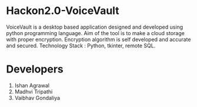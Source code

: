 # Hackon2.0-VoiceVault
VoiceVault is a desktop based application designed and developed using python programming language. Aim of the tool is to make a cloud storage with proper encryption.  Encryption algorithm is self developed and accurate and secured. Technology Stack : Python, tkinter, remote SQL.

# Developers
1) Ishan Agrawal
2) Madhvi Tripathi
3) Vaibhav Gondaliya